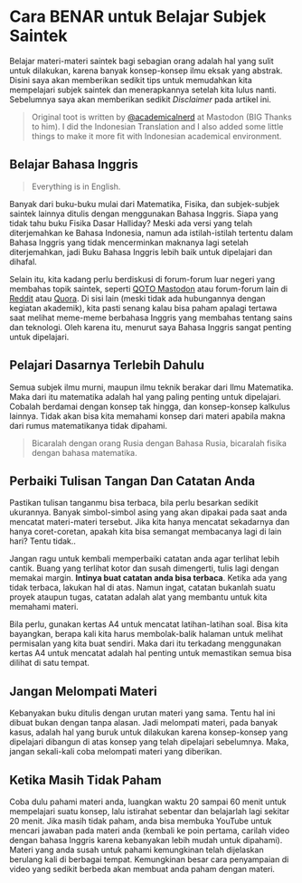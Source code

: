 # Cara BENAR untuk Belajar Subjek Saintek

Belajar materi-materi saintek bagi sebagian orang adalah hal yang sulit
untuk dilakukan, karena banyak konsep-konsep ilmu eksak yang abstrak.
Disini saya akan memberikan sedikit tips untuk memudahkan kita mempelajari
subjek saintek dan menerapkannya setelah kita lulus nanti. Sebelumnya saya
akan memberikan sedikit _Disclaimer_ pada artikel ini.

> Original toot is written by
> [@academicalnerd](https://qoto.org/@cademicalnerd/) at Mastodon (BIG
> Thanks to him). I did the Indonesian Translation and I also added some
> little things to make it more fit with Indonesian academical environment.

## Belajar Bahasa Inggris

> Everything is in English.

Banyak dari buku-buku mulai dari Matematika, Fisika, dan subjek-subjek
saintek lainnya ditulis dengan menggunakan Bahasa Inggris. Siapa yang tidak
tahu buku Fisika Dasar Halliday? Meski ada versi yang telah diterjemahkan
ke Bahasa Indonesia, namun ada istilah-istilah tertentu dalam Bahasa
Inggris yang tidak mencerminkan maknanya lagi setelah diterjemahkan, jadi
Buku Bahasa Inggris lebih baik untuk dipelajari dan dihafal.

Selain itu, kita kadang perlu berdiskusi di forum-forum luar negeri yang
membahas topik saintek, seperti [QOTO Mastodon](https://qoto.org/) atau
forum-forum lain di [Reddit](https://www.reddit.com/) atau
[Quora](https://www.quora.com/). Di sisi lain (meski tidak ada hubungannya
dengan kegiatan akademik), kita pasti senang kalau bisa paham apalagi
tertawa saat melihat meme-meme berbahasa Inggris yang membahas tentang
sains dan teknologi. Oleh karena itu, menurut saya Bahasa Inggris sangat
penting untuk dipelajari.

## Pelajari Dasarnya Terlebih Dahulu

Semua subjek ilmu murni, maupun ilmu teknik berakar dari Ilmu Matematika.
Maka dari itu matematika adalah hal yang paling penting untuk dipelajari.
Cobalah berdamai dengan konsep tak hingga, dan konsep-konsep kalkulus
lainnya. Tidak akan bisa kita memahami konsep dari materi apabila makna
dari rumus matematikanya tidak dipahami.

> Bicaralah dengan orang Rusia dengan Bahasa Rusia, bicaralah fisika dengan
> bahasa matematika.

## Perbaiki Tulisan Tangan Dan Catatan Anda

Pastikan tulisan tanganmu bisa terbaca, bila perlu besarkan sedikit
ukurannya. Banyak simbol-simbol asing yang akan dipakai pada saat anda
mencatat materi-materi tersebut. Jika kita hanya mencatat sekadarnya dan
hanya coret-coretan, apakah kita bisa semangat membacanya lagi di lain
hari? Tentu tidak..

Jangan ragu untuk kembali memperbaiki catatan anda agar terlihat lebih
cantik. Buang yang terlihat kotor dan susah dimengerti, tulis lagi dengan
memakai margin. **Intinya buat catatan anda bisa terbaca**. Ketika ada yang
tidak terbaca, lakukan hal di atas. Namun ingat, catatan bukanlah suatu
proyek ataupun tugas, catatan adalah alat yang membantu untuk kita memahami
materi.

Bila perlu, gunakan kertas A4 untuk mencatat latihan-latihan soal. Bisa
kita bayangkan, berapa kali kita harus membolak-balik halaman untuk melihat
permisalan yang kita buat sendiri. Maka dari itu terkadang menggunakan
kertas A4 untuk mencatat adalah hal penting untuk memastikan semua bisa
dilihat di satu tempat.

## Jangan Melompati Materi

Kebanyakan buku ditulis dengan urutan materi yang sama. Tentu hal ini
dibuat bukan dengan tanpa alasan. Jadi melompati materi, pada banyak kasus,
adalah hal yang buruk untuk dilakukan karena konsep-konsep yang dipelajari
dibangun di atas konsep yang telah dipelajari sebelumnya. Maka, jangan
sekali-kali coba melompati materi yang diberikan.

## Ketika Masih Tidak Paham

Coba dulu pahami materi anda, luangkan waktu 20 sampai 60 menit untuk
mempelajari suatu konsep, lalu istirahat sebentar dan belajarlah lagi
sekitar 20 menit. Jika masih tidak paham, anda bisa membuka YouTube untuk
mencari jawaban pada materi anda (kembali ke poin pertama, carilah video
dengan bahasa Inggris karena kebanyakan lebih mudah untuk dipahami). Materi
yang anda susah untuk pahami kemungkinan telah dijelaskan berulang kali di
berbagai tempat. Kemungkinan besar cara penyampaian di video yang sedikit
berbeda akan membuat anda paham dengan materi.

